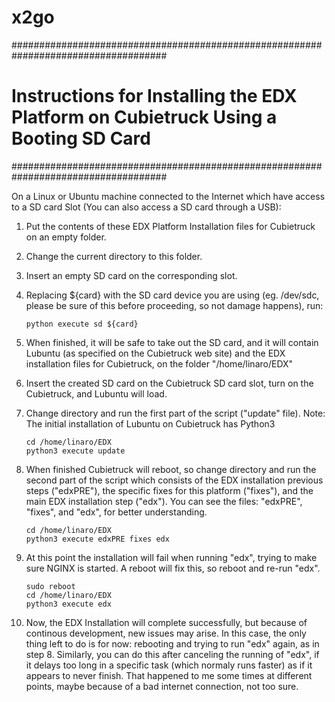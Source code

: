 x2go
====

####################################################################################
# Instructions for Installing the EDX Platform on Cubietruck Using a Booting SD Card
####################################################################################

On a Linux or Ubuntu machine connected to the Internet which have access
to a SD card Slot (You can also access a SD card through a USB):

1)  Put the contents of these EDX Platform Installation files for Cubietruck on an empty folder.

2)  Change the current directory to this folder.

3)  Insert an empty SD card on the corresponding slot.

3)  Replacing ${card} with the SD card device you are using (eg. /dev/sdc, please be sure of this
    before proceeding, so not damage happens), run:
  
        python execute sd ${card}

4)  When finished, it will be safe to take out the SD card, and it will contain Lubuntu (as specified
    on the Cubietruck web site) and the EDX installation files for Cubietruck, on the folder
    "/home/linaro/EDX"

5)  Insert the created SD card on the Cubietruck SD card slot, turn on the Cubietruck,
    and Lubuntu will load.

6)  Change directory and run the first part of the script ("update" file).
    Note: The initial installation of Lubuntu on Cubietruck has Python3
  
        cd /home/linaro/EDX
        python3 execute update

7)  When finished Cubietruck will reboot, so change directory and run the second part of the script
    which consists of the EDX installation previous steps ("edxPRE"), the specific fixes for this
    platform ("fixes"), and the main EDX installation step ("edx"). You can see the files: "edxPRE",
    "fixes", and "edx", for better understanding.
  
        cd /home/linaro/EDX
        python3 execute edxPRE fixes edx

8)  At this point the installation will fail when running "edx", trying to make sure NGINX is started.
    A reboot will fix this, so reboot and re-run "edx".
  
        sudo reboot
        cd /home/linaro/EDX
        python3 execute edx

9) Now, the EDX Installation will complete successfully, but because of continous development, new
    issues may arise. In this case, the only thing left to do is for now: rebooting and trying
    to run "edx" again, as in step 8. Similarly, you can do this after canceling the running of
    "edx", if it delays too long in a specific task (which normaly runs faster) as if it appears
    to never finish. That happened to me some times at different points, maybe because of a bad
    internet connection, not too sure.
